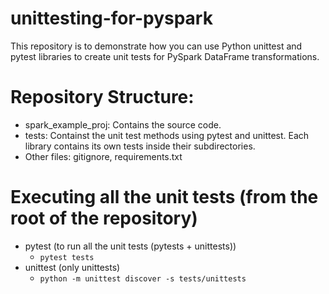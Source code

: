 # unittesting-for-pyspark
This repository is to demonstrate how you can use Python unittest and pytest libraries to create unit tests for PySpark DataFrame transformations.

# Repository Structure:
* spark_example_proj: Contains the source code.
* tests: Containst the unit test methods using pytest and unittest. Each library contains its own tests inside their subdirectories.
* Other files: gitignore, requirements.txt

# Executing all the unit tests (from the root of the repository)
* pytest (to run all the unit tests (pytests + unittests))
  * `pytest tests`
* unittest (only unittests)
  * `python -m unittest discover -s tests/unittests`

